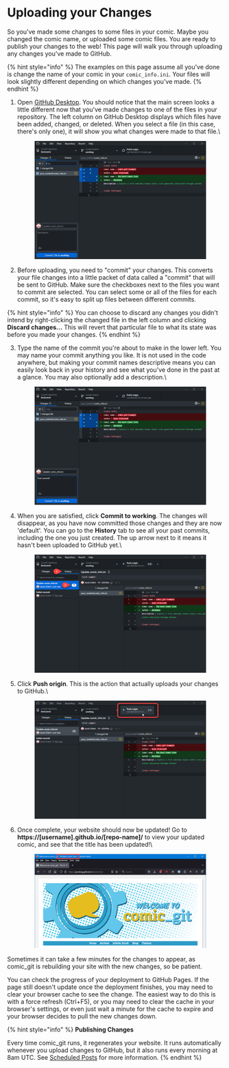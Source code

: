 # Uploading your Changes

So you've made some changes to some files in your comic. Maybe you changed the comic name, or uploaded some comic files. You are ready to publish your changes to the web! This page will walk you through uploading any changes you've made to GitHub.

{% hint style="info" %}
The examples on this page assume all you've done is change the name of your comic in your `comic_info.ini`. Your files will look slightly different depending on which changes you've made.
{% endhint %}

1.  Open [GitHub Desktop](../getting-started/installing-github-desktop.md). You should notice that the main screen looks a little different now that you've made changes to one of the files in your repository. The left column on GitHub Desktop displays which files have been added, changed, or deleted. When you select a file (in this case, there's only one), it will show you what changes were made to that file.\


    <figure><img src="../.gitbook/assets/upload01_view_changed_files.png" alt="Image of GitHub Desktop showing changed files."><figcaption></figcaption></figure>
2. Before uploading, you need to "commit" your changes. This converts your file changes into a little packet of data called a "commit" that will be sent to GitHub. Make sure the checkboxes next to the files you want to commit are selected. You can select some or all of the files for each commit, so it's easy to split up files between different commits.

{% hint style="info" %}
You can choose to discard any changes you didn't intend by right-clicking the changed file in the left column and clicking **Discard changes...** This will revert that particular file to what its state was before you made your changes.
{% endhint %}

3.  Type the name of the commit you're about to make in the lower left. You may name your commit anything you like. It is not used in the code anywhere, but making your commit names descriptive means you can easily look back in your history and see what you've done in the past at a glance. You may also optionally add a description.\


    <figure><img src="../.gitbook/assets/upload02_name_commit.png" alt="Image of GitHub Desktop showing the text &#x22;Update comic_info.ini&#x22; in the Commit Name and &#x22;First commit!&#x22; in the Commit Description."><figcaption></figcaption></figure>
4.  When you are satisfied, click **Commit to working**. The changes will disappear, as you have now committed those changes and they are now 'default'. You can go to the **History** tab to see all your past commits, including the one you just created. The up arrow next to it means it hasn't been uploaded to GitHub yet.\


    <figure><img src="../.gitbook/assets/upload03_view_commit.png" alt="Image of GitHub Desktop showing the new commit, with markers pointing to the History tab, then to the not-yet-pushed commit."><figcaption></figcaption></figure>
5.  Click **Push origin**. This is the action that actually uploads your changes to GitHub.\


    <figure><img src="../.gitbook/assets/upload04_push_origin.png" alt="Image of GitHub Desktop, with an indicator around the Push Origin button."><figcaption></figcaption></figure>
6.  Once complete, your website should now be updated! Go to **https://\[username].github.io/\[repo-name]/** to view your updated comic, and see that the title has been updated!\


    <figure><img src="../.gitbook/assets/upload05_success.png" alt="Image of the default comic_git front page, showing the title has changed to &#x22;The Best Comic Ever&#x22;."><figcaption></figcaption></figure>

Sometimes it can take a few minutes for the changes to appear, as comic\_git is rebuilding your site with the new changes, so be patient.

You can check the progress of your deployment to GitHub Pages. If the page still doesn't update once the deployment finishes, you may need to clear your browser cache to see the change. The easiest way to do this is with a force refresh (Ctrl+F5), or you may need to clear the cache in your browser's settings, or even just wait a minute for the cache to expire and your browser decides to pull the new changes down.

{% hint style="info" %}
**Publishing Changes**

Every time comic\_git runs, it regenerates your website. It runs automatically whenever you upload changes to GitHub, but it also runs every morning at 8am UTC. See [Scheduled Posts](../additional-information/advanced-tips.md#scheduled-posts) for more information.
{% endhint %}
